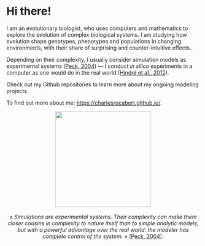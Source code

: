 # Hi there!

I am an evolutionary biologist, who uses computers and mathematics to explore the evolution of complex biological systems. I am studying how evolution shape genotypes, phenotypes and populations in changing environments, with their share of surprising and counter-intuitive effects.

Depending on their complexity, I usually consider simulation models as experimental systems (<a href="https://doi.org/10.1016/j.tree.2004.07.019" target="_blank">Peck, 2004</a>) &mdash; I conduct <em>in silico</em> experiments in a computer as one would do in the real world (<a href="https://doi.org/10.1038/nrmicro2750" target="_blank">Hindré et al., 2012</a>).

Check out my Github repositories to learn more about my ongoing modeling projects.

To find out more about me: https://charlesrocabert.github.io/.

<p align="center">
  <img src="https://charlesrocabert.github.io/img/project4.png" width=250 />
  <br /><br />
  &laquo; <em>Simulations are experimental systems. Their complexity can make them closer cousins in complexity to nature itself than to simple analytic models, but with a powerful advantage over the real world: the modeler has complete control of the system.</em> &raquo; (<a href="https://www.sciencedirect.com/science/article/pii/S0169534704002162?casa_token=rjD7cTRbub4AAAAA:RzBJH8Iwlg-9ZYGpSSQUwJ3_D_BwEbPGyfakBe60kY2ADJhmFN4c7XvF1Yc5jOqioPLrd1IStVg">Peck, 2004</a>).
</p>
